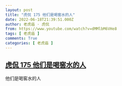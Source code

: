 ```yaml
---
layout: post
title: "虎侃 175 他们是喝窖水的人"
date: 2022-06-18T21:39:51.000Z
author: 老虎庙 · 虎侃
from: https://www.youtube.com/watch?v=dMMlbM6VHe8
tags: [ 老虎庙 ]
comments: True
categories: [ 老虎庙 ]
---
```

<!--1655588391000-->
[虎侃 175 他们是喝窖水的人](https://www.youtube.com/watch?v=dMMlbM6VHe8)
------

<div>
他们是喝窖水的人
</div>
